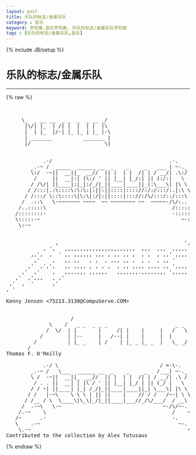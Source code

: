 ```yaml
---
layout: post
title: 乐队的标志/金属乐队
category : 音乐
keyword: 字符画,音乐字符画, 乐队的标志/金属乐队字符画
tags : [乐队的标志/金属乐队,音乐]
---
```

{% include JB/setup %}
# 乐队的标志/金属乐队
---
{% raw %}
<pre>


     \_  _ __ __  _ _  _  _ __ _/
      |\/| |_  | /| |  |  | |  |\
      |  | |_  |/-| |_ |_ | |_ |-\
      | _______          _______ |
      |/                        \|


            .-/                                      .-.
        _.-~ /  _____  ______ __  _    _     _   ___ | ~-._
        \:/  -~||  __||_  __//  || |  | |  /| | / __/| .\:/
         /     ||  __|:| |\:/ &#039; || |__| |_/:| || (:/:|   \
        / /\/| ||____|:|_|:/_/|_||____|____||_|:\___\| |\ \
       / /:::|.:\::::\:\:\:|:||:||::::|:::://:/:/:::/:.|:\ \
      / /:::/ \::\::::\|\:\|:/|:||::::|::://:/\/:::/::/:::\ \
     /  .::\   \-~~~~~~~ ~~~~  ~~ ~~~~~~~~ ~~  ~~~~~-/\/:..  \
    /..:::::\                                         /:::::..\
   /::::::::-                                         -::::::::\
   \:::::-~                                              ~-:::::/
    \:-~                                                    ~-:/


                ,                                         &#039;, ,
            , &#039;,   ,,,,,,,,,,,,,,,,,,,,,,,  ,,,  ,,,  ,,,,, ,  &#039; ,
        ,,&#039;,  ,  &#039; ,, ,,,,,, ,,, , ,, ,, ,  , ,  , ,,&#039; ,,,, ,  , &#039;,&#039;
         ,&#039;    ,   ,, ,,   , ,  , ,,, ,, ,  , ,  , ,, &#039;     ,  &#039;&#039;  &#039;,
       ,&#039;  ,&#039;,&#039;,   ,, ,,,, , , , ,  , ,, ,,,, ,,,, ,, &#039;,,,, ,  &#039;&#039;&#039;&#039;, &#039;,
     ,&#039;  ,&#039;    ,   ,,,,,,, ,,,,,,   ,,,,,,,.,,,,,,,, &#039;,,,,, ,  &#039;    &#039;, &#039;,
   ,&#039;  ,&#039;,,,   , ,&#039;                                          &#039;,&#039;      &#039;, &#039;,
 ,&#039;  ,  &#039;      ,&#039;                                              &#039;  &#039; &#039;,&#039; &#039;  &#039;,
, &#039;                                                                     &#039; ,  &#039;
                                                                            &#039;&#039; 
Kenny Jensen &lt;75213.3130@CompuServe.COM&gt;


                     /                                      \
              \    /   _ _  _ _ _                      _ _    \
             /  \/  | |       |     /| |    |     |   /   \ |   \
           /        | |--     |   /--| |    |     |  |      |- - -\
         /          | |_ _    | /    | |_ _ |_ _  |   \_ _/ |       \
       /                                                              \
Thomas F. O&#039;Reilly

            .-/ \                                 / =-\-.
        _.-~ /   \___  ______ __  _    _     _   /___| ~-._
        \ /  -~||  __||_  __//  || |  | |  /| | / __/| .\ /
         / . . ||  __| | |\ / &#039; || |__| |_/ | || (_/ |   \
        / / ~| ||____| |_| /_/|_||____|____||_| \___\| |\ \
       / /   |-~\    \ \ \ | || ||    |    // / /   /~-| \ \
      / /__ / \  \____\|\_\|_/|_||____|___//_/\/___/  / __\ \
     /  .-~\   \-~                                 ~-/\/~-.  \
    /.-~    \                                         /    ~-.\
   /~      .-                                         -.      ~\
   \    .-~                                             ~-.    /
    \.-~                                                   ~-./
Contributed to the collection by Alex Tutusaus </pre>
{% endraw %}
